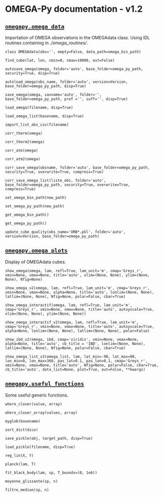 # OMEGA-Py documentation - v1.2

## [`omegapy.omega_data`](doc_omega_data.md)

Importation of OMEGA observations in the OMEGAdata class.
Using IDL routines containing in *./omega_routines/*.

`class OMEGAdata(obs='', empty=False, data_path=omega_bin_path)`

`find_cube(lat, lon, cmin=0, cmax=10000, out=False)`

`autosave_omega(omega, folder='auto', base_folder=omega_py_path, security=True, disp=True)`

`autoload_omega(obs_name, folder='auto', version=Version, base_folder=omega_py_path, disp=True)`

`save_omega(omega, savname='auto', folder='', base_folder=omega_py_path, pref ='', suff='', disp=True)`

`load_omega(filename, disp=True)`

`load_omega_list(basename, disp=True)`

`import_list_obs_csv(filename)`

`corr_therm(omega)`

`corr_therm2(omega)`

`corr_atm(omega)`

`corr_atm2(omega)`

`corr_save_omega(obsname, folder='auto', base_folder=omega_py_path, security=True, overwrite=True, compress=True)`

`corr_save_omega_list(liste_obs, folder='auto', base_folder=omega_py_path, security=True, overwrite=True, compress=True)`

`set_omega_bin_path(new_path)`

`set_omega_py_path(new_path)`

`get_omega_bin_path()`

`get_omega_py_path()`

`update_cube_quality(obs_name='ORB*.pkl', folder='auto', version=Version, base_folder=omega_py_path)`


## [`omegapy.omega_plots`](doc_omega_plots.md)

Display of OMEGAdata cubes.

`show_omega(omega, lam, refl=True, lam_unit='m', cmap='Greys_r', vmin=None, vmax=None, title='auto', xlim=(None, None), ylim=(None, None), Nfig=None)`

`show_omega_v2(omega, lam, refl=True, lam_unit='m', cmap='Greys_r', vmin=None, vmax=None, alpha=None, title='auto', lonlim=(None, None), latlim=(None, None), Nfig=None, polar=False, cbar=True)`

`show_omega_interactif(omega, lam, refl=True, lam_unit='m', cmap='Greys_r', vmin=None, vmax=None, title='auto', autoyscale=True, xlim=(None, None), ylim=(None, None))`

`show_omega_interactif_v2(omega, lam, refl=True, lam_unit='m', cmap='Greys_r', vmin=None, vmax=None, title='auto', autoyscale=True, alpha=None, lonlim=(None, None), latlim=(None, None), polar=False)`

`show_ibd_v2(omega, ibd, cmap='viridis', vmin=None, vmax=None, alpha=None, title='auto', cb_title = 'IBD', lonlim=(None, None), latlim=(None, None), Nfig=None, polar=False, cbar=True)`

`show_omega_list_v2(omega_list, lam, lat_min=-90, lat_max=90, lon_min=0, lon_max=360, pas_lat=0.1, pas_lon=0.1, cmap='Greys_r', vmin=None, vmax=None, title='auto', Nfig=None, polar=False, cbar=True, cb_title='auto', data_list=None, plot=True, out=False, **kwargs)`


## [`omegapy.useful_functions`](doc_useful_functions.md)

Some useful generic functions.

`where_closer(value, array)`

`where_closer_array(values, array)`

`myglob(basename)`

`sort_dict(dico)`

`save_pickle(obj, target_path, disp=True)`

`load_pickle(filename, disp=True)`

`reg_lin(X, Y)`

`planck(lam, T)`

`fit_black_body(lam, sp, T_bounds=(0, 1e6))`

`moyenne_glissante(sp, n)`

`filtre_median(sp, n)`
